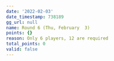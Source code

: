 ```yaml
---
date: '2022-02-03'
date_timestamp: 738189
gg_url: null
name: Round 6 (Thu, February  3)
points: {}
reason: Only 6 players, 12 are required
total_points: 0
valid: false
---
```

